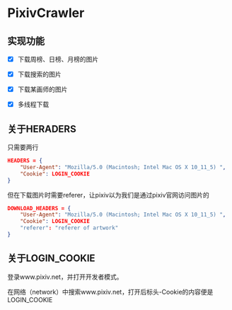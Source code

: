 # PixivCrawler

## 实现功能

- [x] 下载周榜、日榜、月榜的图片

- [x] 下载搜索的图片

- [x] 下载某画师的图片
- [x] 多线程下载

## 关于HERADERS

只需要两行

```json
HEADERS = {
    "User-Agent": "Mozilla/5.0 (Macintosh; Intel Mac OS X 10_11_5) ",
    "Cookie": LOGIN_COOKIE
}
```

但在下载图片时需要referer，让pixiv以为我们是通过pixiv官网访问图片的

```json
DOWNLOAD_HEADERS = {
    "User-Agent": "Mozilla/5.0 (Macintosh; Intel Mac OS X 10_11_5) ",
    "Cookie": LOGIN_COOKIE
    "referer": "referer of artwork"
}
```

## 关于LOGIN_COOKIE

登录www.pixiv.net，并打开开发者模式。

在网络（network）中搜索www.pixiv.net，打开后标头-Cookie的内容便是LOGIN_COOKIE


